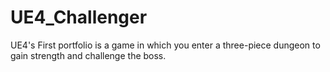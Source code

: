 # UE4_Challenger
UE4's First portfolio is a game in which you enter a three-piece dungeon to gain strength and challenge the boss.
